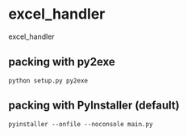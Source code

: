 excel_handler
=============

excel_handler

## packing with py2exe

`python setup.py py2exe`

## packing with PyInstaller (default)

`pyinstaller --onfile --noconsole main.py`

